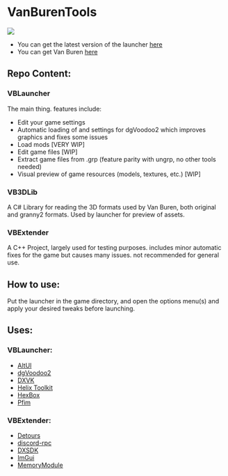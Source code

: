 # VanBurenTools
[![](https://discordapp.com/api/guilds/470671750087180289/widget.png?style=shield)](https://discord.gg/tzF3YFu)
- You can get the latest version of the launcher [here](https://github.com/kran27/VanBurenLauncher/raw/main/VBLauncher/bin/Release/VBLauncher.exe)
- You can get Van Buren [here](https://archive.org/details/f3demo)

## Repo Content:
### VBLauncher
The main thing. features include:
- Edit your game settings
- Automatic loading of and settings for dgVoodoo2 which improves graphics and fixes some issues
- Load mods [VERY WIP]
- Edit game files [WIP]
- Extract game files from .grp (feature parity with ungrp, no other tools needed)
- Visual preview of game resources (models, textures, etc.) [WIP]
### VB3DLib
A C# Library for reading the 3D formats used by Van Buren, both original and granny2 formats. Used by launcher for preview of assets.
### VBExtender
A C++ Project, largely used for testing purposes. includes minor automatic fixes for the game but causes many issues. not recommended for general use.

## How to use:
Put the launcher in the game directory, and open the options menu(s) and apply your desired tweaks before launching.
## Uses:
### VBLauncher:
- [AltUI](https://github.com/kran27/AltUI)
- [dgVoodoo2](http://dege.fw.hu)
- [DXVK](https://github.com/doitsujin/dxvk)
- [Helix Toolkit](https://github.com/helix-toolkit/helix-toolkit)
- [HexBox](https://sourceforge.net/projects/hexbox/)
- [Pfim](https://github.com/nickbabcock/Pfim)
### VBExtender:
- [Detours](https://github.com/microsoft/Detours)
- [discord-rpc](https://github.com/discord/discord-rpc)
- [DXSDK](https://www.microsoft.com/en-ca/download/details.aspx?id=6812)
- [ImGui](https://github.com/ocornut/imgui)
- [MemoryModule](https://github.com/fancycode/MemoryModule)
